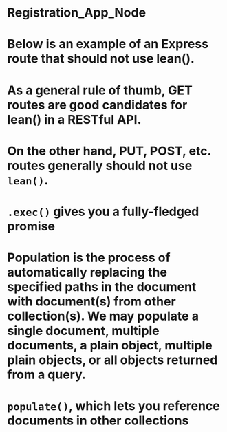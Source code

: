 # Registration_App_Node

# Below is an example of an Express route that should not use lean(). 
# As a general rule of thumb, GET routes are good candidates for lean() in a RESTful API. 
# On the other hand, PUT, POST, etc. routes generally should not use `lean()`.

# `.exec()` gives you a fully-fledged promise


# Population is the process of automatically replacing the specified paths in the document with document(s) from other collection(s). We may populate a single document, multiple documents, a plain object, multiple plain objects, or all objects returned from a query.
# `populate()`, which lets you reference documents in other collections